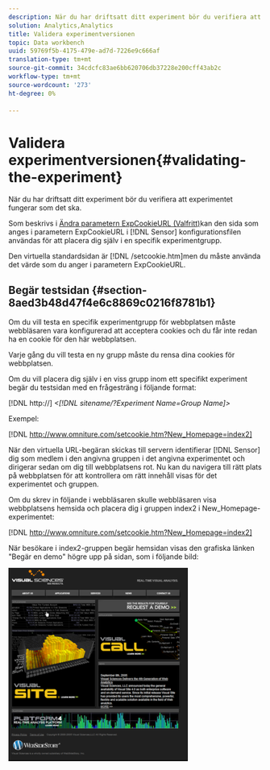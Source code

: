 ```yaml
---
description: När du har driftsatt ditt experiment bör du verifiera att experimentet fungerar som det ska.
solution: Analytics,Analytics
title: Validera experimentversionen
topic: Data workbench
uuid: 59769f5b-4175-479e-ad7d-7226e9c666af
translation-type: tm+mt
source-git-commit: 34cdcfc83ae6bb620706db37228e200cff43ab2c
workflow-type: tm+mt
source-wordcount: '273'
ht-degree: 0%

---
```



# Validera experimentversionen{#validating-the-experiment}

När du har driftsatt ditt experiment bör du verifiera att experimentet fungerar som det ska.

Som beskrivs i [Ändra parametern ExpCookieURL (Valfritt)](../../home/c-undst-ctrld-exp/t-en-ctrld-exp/c-mod-expckurl-prm.md#concept-215bf86bab4e4ec0b0cc803ec48a8fcf)kan den sida som anges i parametern ExpCookieURL i [!DNL Sensor] konfigurationsfilen användas för att placera dig själv i en specifik experimentgrupp.

Den virtuella standardsidan är [!DNL /setcookie.htm]men du måste använda det värde som du anger i parametern ExpCookieURL.

## Begär testsidan {#section-8aed3b48d47f4e6c8869c0216f8781b1}

Om du vill testa en specifik experimentgrupp för webbplatsen måste webbläsaren vara konfigurerad att acceptera cookies och du får inte redan ha en cookie för den här webbplatsen.

Varje gång du vill testa en ny grupp måste du rensa dina cookies för webbplatsen.

Om du vill placera dig själv i en viss grupp inom ett specifikt experiment begär du testsidan med en frågesträng i följande format:

[!DNL http://] *&lt;[!DNL sitename/?Experiment Name=Group Name]>*

Exempel:

[!DNL http://www.omniture.com/setcookie.htm?New_Homepage=index2]

När den virtuella URL-begäran skickas till servern identifierar [!DNL Sensor] dig som medlem i den angivna gruppen i det angivna experimentet och dirigerar sedan om dig till webbplatsens rot. Nu kan du navigera till rätt plats på webbplatsen för att kontrollera om rätt innehåll visas för det experimentet och gruppen.

Om du skrev in följande i webbläsaren skulle webbläsaren visa webbplatsens hemsida och placera dig i gruppen index2 i New_Homepage-experimentet:

[!DNL http://www.omniture.com/setcookie.htm?New_Homepage=index2]

När besökare i index2-gruppen begär hemsidan visas den grafiska länken &quot;Begär en demo&quot; högre upp på sidan, som i följande bild:

![](assets/TestPage.png)

